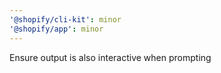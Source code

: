 ```yaml
---
'@shopify/cli-kit': minor
'@shopify/app': minor
---
```


Ensure output is also interactive when prompting
